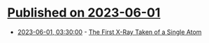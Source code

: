 # [Published on 2023-06-01](index.md)

* [2023-06-01, 03:30:00](https://science.slashdot.org/story/23/05/31/234233/the-first-x-ray-taken-of-a-single-atom?utm_source=rss1.0mainlinkanon&utm_medium=feed) - [The First X-Ray Taken of a Single Atom](https://science.slashdot.org/story/23/05/31/234233/the-first-x-ray-taken-of-a-single-atom?utm_source=rss1.0mainlinkanon&utm_medium=feed)
